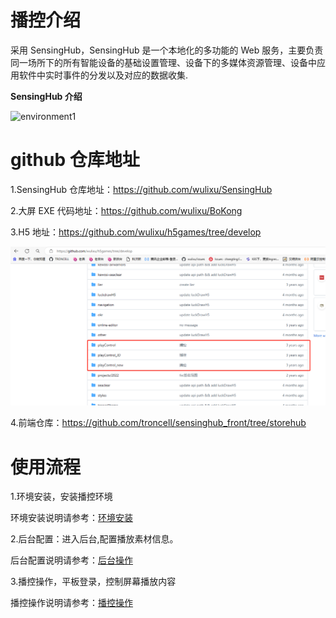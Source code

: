 # 播控介绍

采用 SensingHub，SensingHub 是一个本地化的多功能的 Web 服务，主要负责同一场所下的所有智能设备的基础设置管理、设备下的多媒体资源管理、设备中应用软件中实时事件的分发以及对应的数据收集.

**SensingHub 介绍**

![environment1](https://sensingstore.oss-cn-shanghai.aliyuncs.com/Troncell/Knowledge/Docs/bokong/images/backstage/16.png)

# github 仓库地址

1.SensingHub 仓库地址：https://github.com/wulixu/SensingHub

2.大屏 EXE 代码地址：https://github.com/wulixu/BoKong

3.H5 地址：https://github.com/wulixu/h5games/tree/develop

![1720491411890](image/README/1720491411890.png)

4.前端仓库：https://github.com/troncell/sensinghub_front/tree/storehub

# 使用流程

1.环境安装，安装播控环境

环境安装说明请参考：[环境安装](https://github.com/troncell/SensingDocs/blob/main/Docs/bokong/%E7%8E%AF%E5%A2%83%E5%AE%89%E8%A3%85.md)

2.后台配置：进入后台,配置播放素材信息。

后台配置说明请参考：[后台操作](https://github.com/troncell/SensingDocs/blob/main/Docs/bokong/%E5%90%8E%E5%8F%B0%E6%93%8D%E4%BD%9C.md)

3.播控操作，平板登录，控制屏幕播放内容

播控操作说明请参考：[播控操作](https://github.com/troncell/SensingDocs/blob/main/Docs/bokong/%E6%92%AD%E6%8E%A7%E6%93%8D%E4%BD%9C.md)
